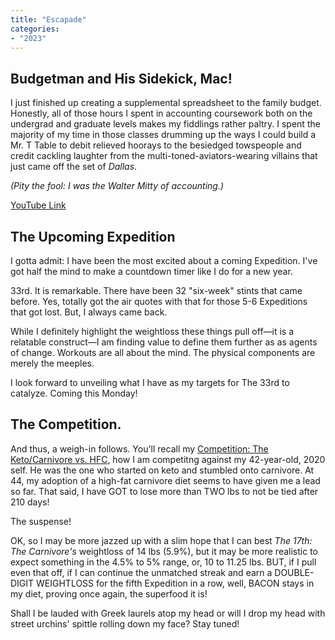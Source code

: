 ```yaml
---
title: "Escapade"
categories:
- "2023"
---
```


## Budgetman and His Sidekick, Mac!

I just finished up creating a supplemental spreadsheet to the family budget.  Honestly, all of those hours I spent in accounting coursework both on the undergrad and graduate levels  makes my fiddlings rather paltry.  I spent the majority of my time in those classes drumming up the ways I could build a Mr. T Table to debit relieved hoorays to the besiedged towspeople and credit cackling laughter from the multi-toned-aviators-wearing villains that just came off the set of *Dallas*. 

*(Pity the fool: I was the Walter Mitty of accounting.)*

[YouTube Link](https://www.youtube.com/watch?v=kJBFB5GE8Ow)

## The Upcoming Expedition

I gotta admit: I have been the most excited about a coming Expedition.  I've got half the mind to make a countdown timer like I do for a new year.

33rd.  It is remarkable.  There have been 32 "six-week" stints that came before.  Yes, totally got the air quotes with that for those 5-6 Expeditions that got lost.  But, I always came back.

While I definitely highlight the weightloss these things pull off—it is a relatable construct—I am finding value to define them further as as agents of change.  Workouts are all about the mind.  The physical components are merely the meeples.  

I look forward to unveiling what I have as my targets for The 33rd to catalyze.  Coming this Monday!

##  The Competition. 

And thus, a weigh-in follows.  You'll recall my [Competition: The Keto/Carnivore vs. HFC](https://www.intjbill.com/fitness/#competition-the-ketocarnivore-vs-hfc), how I am competitng against my 42-year-old, 2020 self.  He was the one who started on keto and stumbled onto carnivore.  At 44, my adoption of a high-fat carnivore diet seems to have given me a lead so far.  That said, I have GOT to lose more than TWO lbs to not be tied after 210 days!

The suspense!  

OK, so I may be more jazzed up with a slim hope that I can best *The 17th: The Carnivore's* weightloss of 14 lbs (5.9%), but it may be more realistic to expect something in the 4.5% to 5% range, or, 10 to 11.25 lbs.  BUT, if I pull even that off, if I can continue the unmatched streak and earn a DOUBLE-DIGIT WEIGHTLOSS for the fifth Expedition in a row, well, BACON stays in my diet, proving once again, the superfood it is!  

Shall I be lauded with Greek laurels atop my head or will I drop my head with street urchins' spittle rolling down my face? Stay tuned!

